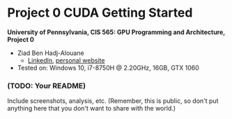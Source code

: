 Project 0 CUDA Getting Started
====================

**University of Pennsylvania, CIS 565: GPU Programming and Architecture, Project 0**

* Ziad Ben Hadj-Alouane
  * [LinkedIn](https://www.linkedin.com/in/ziadbha/), [personal website](https://www.seas.upenn.edu/~ziadb/)
* Tested on: Windows 10, i7-8750H @ 2.20GHz, 16GB, GTX 1060

### (TODO: Your README)

Include screenshots, analysis, etc. (Remember, this is public, so don't put
anything here that you don't want to share with the world.)


